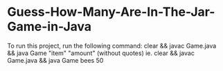 # Guess-How-Many-Are-In-The-Jar-Game-in-Java

To run this project, run the following command:
clear && javac Game.java && java Game "item" "amount" (without quotes)
  ie. clear && javac Game.java && java Game bees 50
